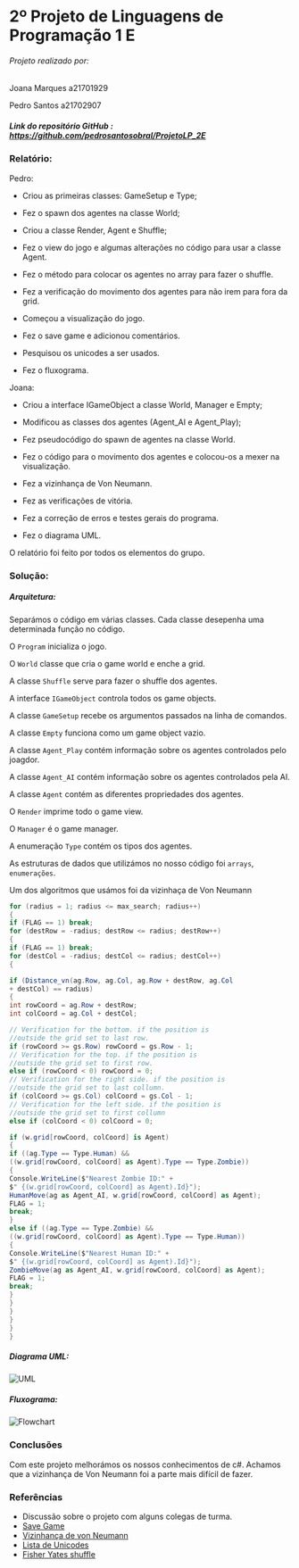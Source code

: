 # 2º Projeto de Linguagens de Programação 1 E

###### Projeto realizado por:
Joana Marques a21701929 <p>
Pedro Santos a21702907

##### Link do repositório GitHub : https://github.com/pedrosantosobral/ProjetoLP_2E

### Relatório:
Pedro: <p>
- Criou as primeiras classes: GameSetup e Type; <p>
- Fez o spawn dos agentes na classe World; <p>
- Criou a classe Render, Agent e Shuffle; <p>
- Fez o view do jogo e algumas alterações no código para usar a classe Agent. <p>
- Fez o método para colocar os agentes no array para fazer o shuffle. <p>
- Fez a verificação do movimento dos agentes para não irem para fora da grid. <p>
- Começou a visualização do jogo. <p>
- Fez o save game e adicionou comentários. <p>
- Pesquisou os unicodes a ser usados. <p>
- Fez o fluxograma. <p>

Joana: <p>
- Criou a interface IGameObject a classe World, Manager e Empty; <p>
- Modificou as classes dos agentes (Agent_AI e Agent_Play); <p>
- Fez pseudocódigo do spawn de agentes na classe World. <p>
- Fez o código para o movimento dos agentes e colocou-os a mexer na visualização. <p>
- Fez a vizinhança de Von Neumann. <p>
- Fez as verificações de vitória. <p>
- Fez a correção de erros e testes gerais do programa. <p>
- Fez o diagrama UML. <p>

O relatório foi feito por todos os elementos do grupo.

### Solução:
##### Arquitetura:
Separámos o código em várias classes.
Cada classe desepenha uma determinada função no código. <p>
O `Program` inicializa o jogo. <p>
O `World` classe que cria o game world e enche a grid. <p>
A classe `Shuffle`  serve para fazer o shuffle dos agentes. <p>
A interface `IGameObject` controla todos os game objects. <p>
A classe `GameSetup` recebe os argumentos passados na linha de comandos. <p>
A classe `Empty` funciona como um game object vazio. <p>
A classe `Agent_Play` contém informação sobre os agentes controlados pelo joagdor. <p>
A classe `Agent_AI` contém informação sobre os agentes controlados pela AI. <p>
A classe `Agent` contém as diferentes propriedades dos agentes. <p>
O `Render` imprime todo o game view. <p>
O `Manager` é o game manager. <p>
A enumeração `Type` contém os tipos dos agentes. <p>

As estruturas de dados que utilizámos no nosso código foi `arrays`, `enumerações`. <p>

Um dos algoritmos que usámos foi da vizinhaça de Von Neumann

```cs
for (radius = 1; radius <= max_search; radius++)
{
if (FLAG == 1) break;
for (destRow = -radius; destRow <= radius; destRow++)
{
if (FLAG == 1) break;
for (destCol = -radius; destCol <= radius; destCol++)
{

if (Distance_vn(ag.Row, ag.Col, ag.Row + destRow, ag.Col
+ destCol) == radius)
{
int rowCoord = ag.Row + destRow;
int colCoord = ag.Col + destCol;

// Verification for the bottom. if the position is
//outside the grid set to last row.
if (rowCoord >= gs.Row) rowCoord = gs.Row - 1;
// Verification for the top. if the position is
//outside the grid set to first row.
else if (rowCoord < 0) rowCoord = 0;
// Verification for the right side. if the position is
//outside the grid set to last collumn.
if (colCoord >= gs.Col) colCoord = gs.Col - 1;
// Verification for the left side. if the position is
//outside the grid set to first collumn
else if (colCoord < 0) colCoord = 0;

if (w.grid[rowCoord, colCoord] is Agent)
{
if ((ag.Type == Type.Human) &&
((w.grid[rowCoord, colCoord] as Agent).Type == Type.Zombie))
{
Console.WriteLine($"Nearest Zombie ID:" +
$" {(w.grid[rowCoord, colCoord] as Agent).Id}");
HumanMove(ag as Agent_AI, w.grid[rowCoord, colCoord] as Agent);
FLAG = 1;
break;
}
else if ((ag.Type == Type.Zombie) &&
((w.grid[rowCoord, colCoord] as Agent).Type == Type.Human))
{
Console.WriteLine($"Nearest Human ID:" +
$" {(w.grid[rowCoord, colCoord] as Agent).Id}");
ZombieMove(ag as Agent_AI, w.grid[rowCoord, colCoord] as Agent);
FLAG = 1;
break;
}
}
}
}
}
}
```

##### Diagrama UML:
![UML](UML.svg)
##### Fluxograma:
![Flowchart](Flowchart.svg)

### Conclusões
Com este projeto melhorámos os nossos conhecimentos de c#.
Achamos que a vizinhança de Von Neumann foi a parte mais difícil de fazer.

### Referências
* Discussão sobre o projeto com alguns colegas de turma.
* [Save Game](https://www.youtube.com/watch?v=jbwjbbc5PjI&t=321s)
* [Vizinhança de von Neumann](https://github.com/synpse/ic2017p2e)
* [Lista de Unicodes](https://unicode-table.com/pt/)
* [Fisher Yates shuffle](https://stackoverflow.com/questions/25943286/fisher-yates-shuffle-on-a-cards-list)

